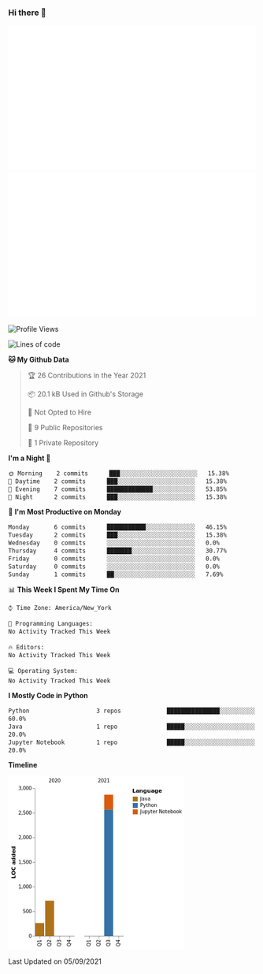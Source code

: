### Hi there 👋

<a href="https://github.com/rshiv1029/github-stats">
 
![](https://github.com/rshiv1029/github-stats/blob/master/generated/overview.svg)
![](https://github.com/rshiv1029/github-stats/blob/master/generated/languages.svg)

</a>

<!--START_SECTION:waka-->
![Profile Views](http://img.shields.io/badge/Profile%20Views-0-blue)

![Lines of code](https://img.shields.io/badge/From%20Hello%20World%20I%27ve%20Written-3848%20lines%20of%20code-blue)

**🐱 My Github Data** 

> 🏆 26 Contributions in the Year 2021
 > 
> 📦 20.1 kB Used in Github's Storage 
 > 
> 🚫 Not Opted to Hire
 > 
> 📜 9 Public Repositories 
 > 
> 🔑 1 Private Repository 
 > 
**I'm a Night 🦉** 

```text
🌞 Morning    2 commits      ███░░░░░░░░░░░░░░░░░░░░░░   15.38% 
🌆 Daytime    2 commits      ███░░░░░░░░░░░░░░░░░░░░░░   15.38% 
🌃 Evening    7 commits      █████████████░░░░░░░░░░░░   53.85% 
🌙 Night      2 commits      ███░░░░░░░░░░░░░░░░░░░░░░   15.38%

```
📅 **I'm Most Productive on Monday** 

```text
Monday       6 commits      ███████████░░░░░░░░░░░░░░   46.15% 
Tuesday      2 commits      ███░░░░░░░░░░░░░░░░░░░░░░   15.38% 
Wednesday    0 commits      ░░░░░░░░░░░░░░░░░░░░░░░░░   0.0% 
Thursday     4 commits      ███████░░░░░░░░░░░░░░░░░░   30.77% 
Friday       0 commits      ░░░░░░░░░░░░░░░░░░░░░░░░░   0.0% 
Saturday     0 commits      ░░░░░░░░░░░░░░░░░░░░░░░░░   0.0% 
Sunday       1 commits      ██░░░░░░░░░░░░░░░░░░░░░░░   7.69%

```


📊 **This Week I Spent My Time On** 

```text
⌚︎ Time Zone: America/New_York

💬 Programming Languages: 
No Activity Tracked This Week

🔥 Editors: 
No Activity Tracked This Week

💻 Operating System: 
No Activity Tracked This Week

```

**I Mostly Code in Python** 

```text
Python                   3 repos             ███████████████░░░░░░░░░░   60.0% 
Java                     1 repo              █████░░░░░░░░░░░░░░░░░░░░   20.0% 
Jupyter Notebook         1 repo              █████░░░░░░░░░░░░░░░░░░░░   20.0%

```


**Timeline**

![Chart not found](https://raw.githubusercontent.com/rshiv1029/rshiv1029/main/charts/bar_graph.png) 


 Last Updated on 05/09/2021
<!--END_SECTION:waka-->

<!--
**rshiv1029/rshiv1029** is a ✨ _special_ ✨ repository because its `README.md` (this file) appears on your GitHub profile.

Here are some ideas to get you started:

- 🔭 I’m currently working on ...
- 🌱 I’m currently learning ...
- 👯 I’m looking to collaborate on ...
- 🤔 I’m looking for help with ...
- 💬 Ask me about ...
- 📫 How to reach me: ...
- 😄 Pronouns: ...
- ⚡ Fun fact: ...
-->
